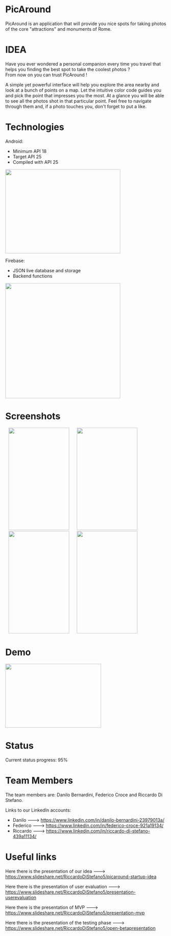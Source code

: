 # PicAround
PicAround is an application that will provide you nice spots for taking photos of the core "attractions" and monuments of Rome.

# IDEA <br>
Have you ever wondered a personal companion every time you travel that helps you finding the best spot to take the coolest photos ? <br>
From now on you can trust PicAround !

A simple yet powerful interface will help you explore the area nearby and look at a bunch of points on a map. Let the intuitive color code guides you and pick the point that impresses you the most. At a glance you will be able to see all the photos shot in that particular point. Feel free to navigate through them and, if a photo touches you, don't forget to put a like.

# Technologies

Android:
- Minimum API 18
- Target API 25
- Compiled with API 25
<img src="http://www.sasken.com/sites/default/files/android-logo_0.jpg" width="360" height="263"/>

Firebase:
- JSON live database and storage
- Backend functions
<img src="https://encrypted-tbn0.gstatic.com/images?q=tbn:ANd9GcQ4XEmg4faelQ8pgK26YF8XLb2b-UQfaiJq_HlSPFEAtimI7JM_" width="360" heigth="263"/>

# Screenshots
<div id="screenshots">

<img src="https://firebasestorage.googleapis.com/v0/b/picaround-34ab3.appspot.com/o/Screenshot_20170529-153007.png?alt=media&token=3e76a520-7784-4abd-98cb-70f67d7fa763" height="320" width="190" hspace="10">

<img src="https://firebasestorage.googleapis.com/v0/b/picaround-34ab3.appspot.com/o/Screenshot_20170529-153025.png?alt=media&token=f503c367-fd5e-46f4-8ac4-a7eb9b78350f" height="320" width="190" hspace="10">

<img src="https://firebasestorage.googleapis.com/v0/b/picaround-34ab3.appspot.com/o/Screenshot_20170529-153102.png?alt=media&token=9460e2cb-3894-478f-82bf-28c63acc1833" height="320" width="190" hspace="10">

<img src="https://firebasestorage.googleapis.com/v0/b/picaround-34ab3.appspot.com/o/Screenshot_20170529-154307.png?alt=media&token=07e03309-c268-4d55-9678-f1ab09c3b392" height="320" width="190" hspace="10">

</div>

# Demo

<a href= "https://drive.google.com/open?id=0B-8Sn5lXgMrQUmlZZFUySVZ5bms">
<img src= "http://www.iacplog.it/wp-content/uploads/2017/05/vi_1.png" height="200" width="300">
</a>

# Status
Current status progress: 95%

# Team Members
The team members are: Danilo Bernardini, Federico Croce and Riccardo Di Stefano.

Links to our LinkedIn accounts:
- Danilo ---> https://www.linkedin.com/in/danilo-bernardini-23979013a/
- Federico ---> https://www.linkedin.com/in/federico-croce-921a19134/
- Riccardo ---> https://www.linkedin.com/in/riccardo-di-stefano-439a11134/

# Useful links
Here there is the presentation of our idea --->  https://www.slideshare.net/RiccardoDiStefano5/picaround-startup-idea

Here there is the presentation of user evaluation --->  https://www.slideshare.net/RiccardoDiStefano5/presentation-userevaluation

Here there is the presentation of MVP ---> https://www.slideshare.net/RiccardoDiStefano5/presentation-mvp

Here there is the presentation of the testing phase ---> https://www.slideshare.net/RiccardoDiStefano5/open-betapresentation



